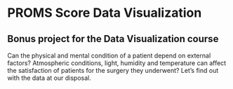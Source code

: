 # PROMS Score Data Visualization
## Bonus project for the Data Visualization course

Can the physical and mental condition of a patient depend on external factors? Atmospheric conditions, light, humidity and temperature can affect the satisfaction of patients for the surgery they underwent? Let’s find out with the data at our disposal.
